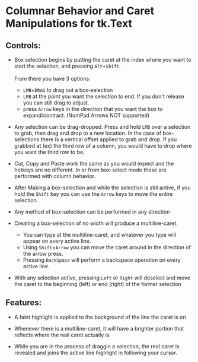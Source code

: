 # Columnar Behavior and Caret Manipulations for tk.Text

## Controls:

- Box selection begins by putting the caret at the index where you want to start the selection, and pressing `Alt`+`Shift`. <br/><br/>From there you have 3 options:
    - `LMB`+`DRAG` to drag out a box-selection
    - `LMB` at the point you want the selection to end. If you don't release you can still drag to adjust.
    - press `Arrow` keys in the direction that you want the box to expand/contract. (NumPad Arrows NOT supported)

- Any selection can be drag-dropped. Press and hold `LMB` over a selection to grab, then drag and drop to a new location. In the case of box-selections there is a vertical offset applied to grab and drop. If you grabbed at (ex) the third row of a column, you would have to drop where you want the third row to be.

- Cut, Copy and Paste work the same as you would expect and the hotkeys are no different. In or from box-select mode these are performed with column behavior.

- After Making a box-selection and while the selection is still active, if you hold the `Shift` key you can use the `Arrow` keys to move the entire selection.

- Any method of box-selection can be performed in any direction

- Creating a box-selection of no width will produce a multiline-caret. 
    - You can type at the multiline-caret, and whatever you type will appear on every active line. 
    - Using `Shift`+`Arrow` you can move the caret around in the direction of the arrow press. 
    - Pressing `BackSpace` will perform a backspace operation on every active line.

- With any selection active, pressing `Left` or `Right` will deselect and move the caret to the beginning (left) or end (right) of the former selection

## Features:

- A faint highlight is applied to the background of the line the caret is on

- Whenever there is a multiline-caret, it will have a brighter portion that reflects where the real caret actually is

- While you are in the process of draggin a selection, the real caret is revealed and joins the active line highlight in following your cursor.
